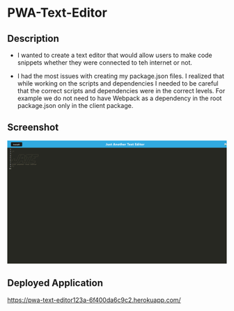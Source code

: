 # PWA-Text-Editor

## Description

- I wanted to create a text editor that would allow users to make code snippets whether they were connected to teh internet or not.

- I had the most issues with creating my package.json files. I realized that while working on the scripts and dependencies I needed to be careful that the correct scripts and dependencies were in the correct levels. For example we do not need to have Webpack as a dependency in the root package.json only in the client package.

## Screenshot

![alt text](/client/src/images/screenshot.jpg)

## Deployed Application

https://pwa-text-editor123a-6f400da6c9c2.herokuapp.com/
